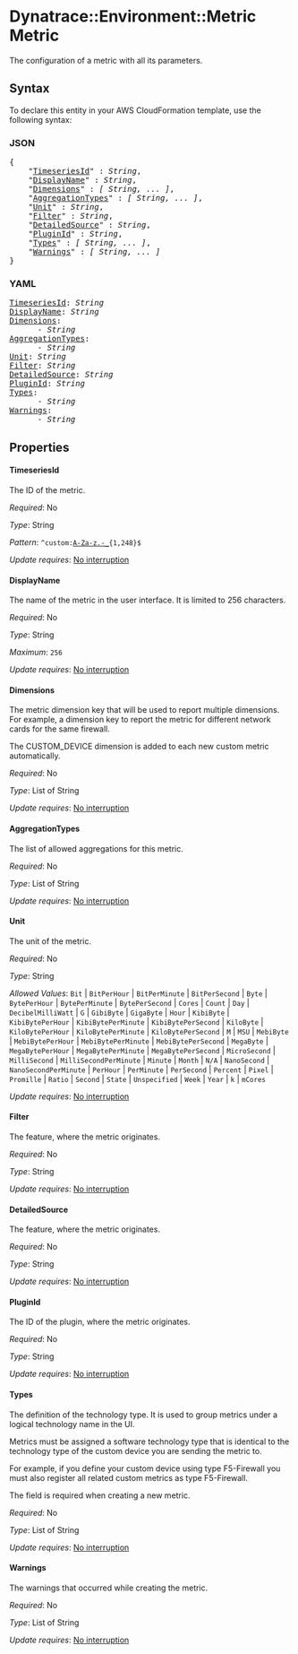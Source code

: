 # Dynatrace::Environment::Metric Metric

The configuration of a metric with all its parameters.

## Syntax

To declare this entity in your AWS CloudFormation template, use the following syntax:

### JSON

<pre>
{
    "<a href="#timeseriesid" title="TimeseriesId">TimeseriesId</a>" : <i>String</i>,
    "<a href="#displayname" title="DisplayName">DisplayName</a>" : <i>String</i>,
    "<a href="#dimensions" title="Dimensions">Dimensions</a>" : <i>[ String, ... ]</i>,
    "<a href="#aggregationtypes" title="AggregationTypes">AggregationTypes</a>" : <i>[ String, ... ]</i>,
    "<a href="#unit" title="Unit">Unit</a>" : <i>String</i>,
    "<a href="#filter" title="Filter">Filter</a>" : <i>String</i>,
    "<a href="#detailedsource" title="DetailedSource">DetailedSource</a>" : <i>String</i>,
    "<a href="#pluginid" title="PluginId">PluginId</a>" : <i>String</i>,
    "<a href="#types" title="Types">Types</a>" : <i>[ String, ... ]</i>,
    "<a href="#warnings" title="Warnings">Warnings</a>" : <i>[ String, ... ]</i>
}
</pre>

### YAML

<pre>
<a href="#timeseriesid" title="TimeseriesId">TimeseriesId</a>: <i>String</i>
<a href="#displayname" title="DisplayName">DisplayName</a>: <i>String</i>
<a href="#dimensions" title="Dimensions">Dimensions</a>: <i>
      - String</i>
<a href="#aggregationtypes" title="AggregationTypes">AggregationTypes</a>: <i>
      - String</i>
<a href="#unit" title="Unit">Unit</a>: <i>String</i>
<a href="#filter" title="Filter">Filter</a>: <i>String</i>
<a href="#detailedsource" title="DetailedSource">DetailedSource</a>: <i>String</i>
<a href="#pluginid" title="PluginId">PluginId</a>: <i>String</i>
<a href="#types" title="Types">Types</a>: <i>
      - String</i>
<a href="#warnings" title="Warnings">Warnings</a>: <i>
      - String</i>
</pre>

## Properties

#### TimeseriesId

The ID of the metric.

_Required_: No

_Type_: String

_Pattern_: <code>^custom\:[A-Za-z\.\-\_]([A-Za-z0-9]|([\.\-\_][A-Za-z\.\-\_])){1,248}$</code>

_Update requires_: [No interruption](https://docs.aws.amazon.com/AWSCloudFormation/latest/UserGuide/using-cfn-updating-stacks-update-behaviors.html#update-no-interrupt)

#### DisplayName

The name of the metric in the user interface. It is limited to 256 characters.

_Required_: No

_Type_: String

_Maximum_: <code>256</code>

_Update requires_: [No interruption](https://docs.aws.amazon.com/AWSCloudFormation/latest/UserGuide/using-cfn-updating-stacks-update-behaviors.html#update-no-interrupt)

#### Dimensions

The metric dimension key that will be used to report multiple dimensions. For example, a dimension key to report the metric for different network cards for the same firewall.

The CUSTOM_DEVICE dimension is added to each new custom metric automatically.

_Required_: No

_Type_: List of String

_Update requires_: [No interruption](https://docs.aws.amazon.com/AWSCloudFormation/latest/UserGuide/using-cfn-updating-stacks-update-behaviors.html#update-no-interrupt)

#### AggregationTypes

The list of allowed aggregations for this metric.

_Required_: No

_Type_: List of String

_Update requires_: [No interruption](https://docs.aws.amazon.com/AWSCloudFormation/latest/UserGuide/using-cfn-updating-stacks-update-behaviors.html#update-no-interrupt)

#### Unit

The unit of the metric.

_Required_: No

_Type_: String

_Allowed Values_: <code>Bit</code> | <code>BitPerHour</code> | <code>BitPerMinute</code> | <code>BitPerSecond</code> | <code>Byte</code> | <code>BytePerHour</code> | <code>BytePerMinute</code> | <code>BytePerSecond</code> | <code>Cores</code> | <code>Count</code> | <code>Day</code> | <code>DecibelMilliWatt</code> | <code>G</code> | <code>GibiByte</code> | <code>GigaByte</code> | <code>Hour</code> | <code>KibiByte</code> | <code>KibiBytePerHour</code> | <code>KibiBytePerMinute</code> | <code>KibiBytePerSecond</code> | <code>KiloByte</code> | <code>KiloBytePerHour</code> | <code>KiloBytePerMinute</code> | <code>KiloBytePerSecond</code> | <code>M</code> | <code>MSU</code> | <code>MebiByte</code> | <code>MebiBytePerHour</code> | <code>MebiBytePerMinute</code> | <code>MebiBytePerSecond</code> | <code>MegaByte</code> | <code>MegaBytePerHour</code> | <code>MegaBytePerMinute</code> | <code>MegaBytePerSecond</code> | <code>MicroSecond</code> | <code>MilliSecond</code> | <code>MilliSecondPerMinute</code> | <code>Minute</code> | <code>Month</code> | <code>N/A</code> | <code>NanoSecond</code> | <code>NanoSecondPerMinute</code> | <code>PerHour</code> | <code>PerMinute</code> | <code>PerSecond</code> | <code>Percent</code> | <code>Pixel</code> | <code>Promille</code> | <code>Ratio</code> | <code>Second</code> | <code>State</code> | <code>Unspecified</code> | <code>Week</code> | <code>Year</code> | <code>k</code> | <code>mCores</code>

_Update requires_: [No interruption](https://docs.aws.amazon.com/AWSCloudFormation/latest/UserGuide/using-cfn-updating-stacks-update-behaviors.html#update-no-interrupt)

#### Filter

The feature, where the metric originates.

_Required_: No

_Type_: String

_Update requires_: [No interruption](https://docs.aws.amazon.com/AWSCloudFormation/latest/UserGuide/using-cfn-updating-stacks-update-behaviors.html#update-no-interrupt)

#### DetailedSource

The feature, where the metric originates.

_Required_: No

_Type_: String

_Update requires_: [No interruption](https://docs.aws.amazon.com/AWSCloudFormation/latest/UserGuide/using-cfn-updating-stacks-update-behaviors.html#update-no-interrupt)

#### PluginId

The ID of the plugin, where the metric originates.

_Required_: No

_Type_: String

_Update requires_: [No interruption](https://docs.aws.amazon.com/AWSCloudFormation/latest/UserGuide/using-cfn-updating-stacks-update-behaviors.html#update-no-interrupt)

#### Types

The definition of the technology type. It is used to group metrics under a logical technology name in the UI.

Metrics must be assigned a software technology type that is identical to the technology type of the custom device you are sending the metric to.

For example, if you define your custom device using type F5-Firewall you must also register all related custom metrics as type F5-Firewall.

The field is required when creating a new metric.

_Required_: No

_Type_: List of String

_Update requires_: [No interruption](https://docs.aws.amazon.com/AWSCloudFormation/latest/UserGuide/using-cfn-updating-stacks-update-behaviors.html#update-no-interrupt)

#### Warnings

The warnings that occurred while creating the metric.

_Required_: No

_Type_: List of String

_Update requires_: [No interruption](https://docs.aws.amazon.com/AWSCloudFormation/latest/UserGuide/using-cfn-updating-stacks-update-behaviors.html#update-no-interrupt)


